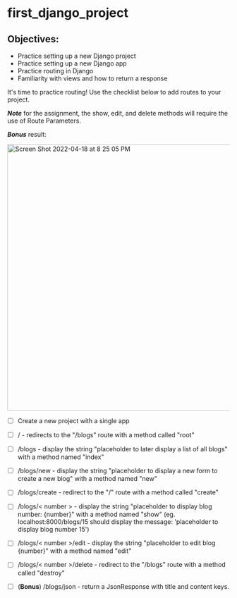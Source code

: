 # first_django_project

## Objectives:

- Practice setting up a new Django project
- Practice setting up a new Django app
- Practice routing in Django
- Familiarity with views and how to return a response

It's time to practice routing! Use the checklist below to add routes to your project. 

***Note*** for the assignment, the show, edit, and delete methods will require the use of Route Parameters.  

***Bonus*** result:

<img width="605" alt="Screen Shot 2022-04-18 at 8 25 05 PM" src="https://user-images.githubusercontent.com/92617960/163907762-33822bf7-925c-45cd-a5ff-46105aa0a0ba.png">

- [ ] Create a new project with a single app

- [ ] / - redirects to the "/blogs" route with a method called "root"

- [ ] /blogs - display the string "placeholder to later display a list of all blogs" with a method named "index"

- [ ] /blogs/new - display the string "placeholder to display a new form to create a new blog" with a method named "new"

- [ ] /blogs/create - redirect to the "/" route with a method called "create"

- [ ] /blogs/< number > - display the string "placeholder to display blog number: {number}" with a method named "show" (eg. localhost:8000/blogs/15 should display the message: 'placeholder to display blog number 15')

- [ ] /blogs/< number >/edit - display the string "placeholder to edit blog {number}" with a method named "edit"

- [ ] /blogs/< number >/delete - redirect to the "/blogs" route with a method called "destroy"

- [ ] (**Bonus**) /blogs/json - return a JsonResponse with title and content keys.
